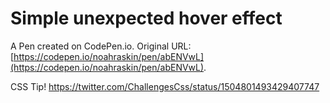 # Simple unexpected hover effect

A Pen created on CodePen.io. Original URL: [https://codepen.io/noahraskin/pen/abENVwL](https://codepen.io/noahraskin/pen/abENVwL).

CSS Tip!
https://twitter.com/ChallengesCss/status/1504801493429407747